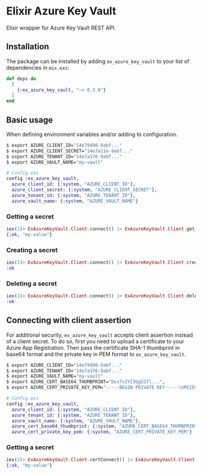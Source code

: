# Elixir Azure Key Vault

Elixir wrapper for Azure Key Vault REST API.

## Installation

The package can be installed
by adding `ex_azure_key_vault` to your list of dependencies in `mix.exs`:

```elixir
def deps do
  [
    {:ex_azure_key_vault, "~> 0.3.0"}
  ]
end
```

## Basic usage

When defining environment variables and/or adding to configuration.

```bash
$ export AZURE_CLIENT_ID="14e79d90-9abf..."
$ export AZURE_CLIENT_SECRET="14e7a11e-9abf..."
$ export AZURE_TENANT_ID="14e7a376-9abf..."
$ export AZURE_VAULT_NAME="my-vault"
```

```elixir
# Config.exs
config :ex_azure_key_vault,
  azure_client_id: {:system, "AZURE_CLIENT_ID"},
  azure_client_secret: {:system, "AZURE_CLIENT_SECRET"},
  azure_tenant_id: {:system, "AZURE_TENANT_ID"},
  azure_vault_name: {:system, "AZURE_VAULT_NAME"}
```

### Getting a secret
```elixir
iex(1)> ExAzureKeyVault.Client.connect() |> ExAzureKeyVault.Client.get_secret("my-secret")
{:ok, "my-value"}
```

### Creating a secret
```elixir
iex(1)> ExAzureKeyVault.Client.connect() |> ExAzureKeyVault.Client.create_secret("my-new-secret", "my-new-value")
:ok
```

### Deleting a secret
```elixir
iex(1)> ExAzureKeyVault.Client.connect() |> ExAzureKeyVault.Client.delete_secret("my-secret")
:ok
```

## Connecting with client assertion

For additional security, `ex_azure_key_vault` accepts client assertion instead of a client secret. To do so, first you need to upload a certificate to your Azure App Registration. Then pass the certificate SHA-1 thumbprint in base64 format and the private key in PEM format to `ex_azure_key_vault`.

```bash
$ export AZURE_CLIENT_ID="14e79d90-9abf..."
$ export AZURE_TENANT_ID="14e7a376-9abf..."
$ export AZURE_VAULT_NAME="my-vault"
$ export AZURE_CERT_BASE64_THUMBPRINT="Dss7v2YI3GgCGfl...",
$ export AZURE_CERT_PRIVATE_KEY_PEM="-----BEGIN PRIVATE KEY-----\nMIIEvQIBADANBgkqhkiG9w0BAQEF..."
```

```elixir
# Config.exs
config :ex_azure_key_vault,
  azure_client_id: {:system, "AZURE_CLIENT_ID"},
  azure_tenant_id: {:system, "AZURE_TENANT_ID"},
  azure_vault_name: {:system, "AZURE_VAULT_NAME"},
  azure_cert_base64_thumbprint: {:system, "AZURE_CERT_BASE64_THUMBPRINT"},
  azure_cert_private_key_pem: {:system, "AZURE_CERT_PRIVATE_KEY_PEM"}
```

### Getting a secret
```elixir
iex(1)> ExAzureKeyVault.Client.certConnect() |> ExAzureKeyVault.Client.get_secret("my-secret")
{:ok, "my-value"}
```